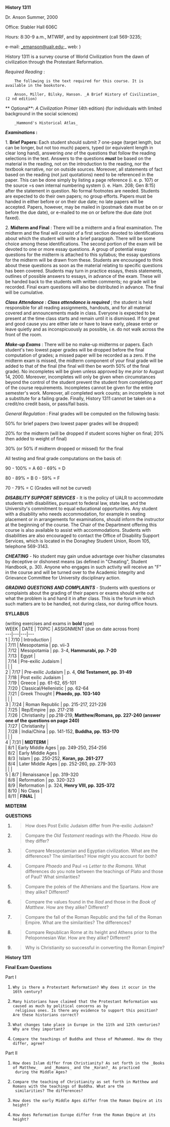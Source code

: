 **History 1311**

Dr. Anson
Summer, 2000

Office: Stabler Hall 606C

Hours: 8:30-9 a.m., MTWRF, and by appointment (call 569-3235;

e-mail: _emanson@ualr.edu;_ web: )  


History 1311 is a survey course of World Civilization from the dawn of
civilization through the Protestant Reformation.

_Required Reading_ :

        The following is the text required for this course. It is available in the bookstore. 

        Anson, Miller, Bilsky, Hanson. _A Brief History of Civilization_ (2 nd edition) 

**         Optional**: _A Civilization Primer_ (4th edition) (for individuals
with limited background in the social sciences)

        _Hammond's Historical Atlas_

**_Examinations_ :**

1\. **Brief Papers:** Each student should submit 7 one-page (target length,
but can be longer, but not too much) papers, typed (or equivalent length in
clear long hand), answering _one_ of the questions that follow the reading
selections in the text. Answers to the questions **_must_** be based on the
material in the reading, not on the introduction to the reading, nor the
textbook narrative, nor on outside sources. Moreover, all statements of fact
based on the reading (not just quotations) need to be referenced in the paper.
This can be done simply by listing a page reference (i. e. p. 107) or the
source =s own internal numbering system (i. e. Ham. 208; Gen 8:15) after the
statement in question. No formal footnotes are needed. Students are expected
to do their own papers; no group efforts. Papers must be handed in either
before or on their due date; no late papers will be accepted. Papers, however,
may be mailed in (postmark date must be on or before the due date), or
e-mailed to me on or before the due date (not faxed).

2\. **Midterm and Final** : There will be a midterm and a final examination.
The midterm and the final will consist of a first section devoted to
identifications about which the student will write a brief paragraph. There
will be some choice among these identifications. The second portion of the
exam will be devoted to one or more essay questions. A group of potential
essay questions for the midterm is attached to this syllabus; the essay
questions for the midterm will be drawn from these. Students are encouraged to
think about these questions as soon as the material relating to specific
questions has been covered. Students may turn in practice essays, thesis
statements, outlines of possible answers to essays, in advance of the exam.
These will be handed back to the students with written comments; no grade will
be recorded. Final exam questions will also be distributed in advance. The
final will be cumulative.

**_Class Attendance_ :** **_Class attendance is required_** ; the student is
held responsible for all reading assignments, handouts, and for all material
covered and announcements made in class. Everyone is expected to be present at
the time class starts and remain until it is dismissed. If for great and good
cause you are either late or have to leave early, please enter or leave
quietly and as inconspicuously as possible, i.e. do not walk across the front
of the room.

**_Make-up Exams_** : There will be no make-up midterms or papers. Each
student's two lowest paper grades will be dropped before the final computation
of grades; a missed paper will be recorded as a zero. If the midterm exam is
missed, the midterm component of your final grade will be added to that of the
final (the final will then be worth 50% of the final grade). No incompletes
will be given unless approved by me _prior to_ August 14, 2000. Moreover,
incompletes will only be given when circumstances beyond the control of the
student prevent the student from completing _part_ of the course requirements.
Incompletes cannot be given for the entire semester's work. Moreover, all
completed work counts; an incomplete is not a substitute for a failing grade.
Finally, History 1311 cannot be taken on a credit/no credit basis, or
pass/fail basis.

_General Regulation_ : Final grades will be computed on the following basis:

50% for brief papers (two lowest paper grades will be dropped)

20% for the midterm (will be dropped if student scores higher on final; 20%
then added to weight of final)

30% (or 50% if midterm dropped or missed) for the final

All testing and final grade computations on the basis of:

90 - 100% = A                             60 - 69% = D

80 - 89% = B                                 0 - 59% = F

70 - 79% = C                                 (Grades will not be curved)

**_DISABILITY SUPPORT SERVICES_** \- It is the policy of UALR to accommodate
students with disabilities, pursuant to federal law, state law, and the
University's commitment to equal educational opportunities. Any student with a
disability who needs accommodation, for example in seating placement or in
arrangements for examinations, should inform the instructor at the beginning
of the course. The Chair of the Department offering this course is also
available to assist with accommodations. Students with disabilities are also
encouraged to contact the Office of Disability Support Services, which is
located in the Donaghey Student Union, Room 105, telephone 569-3143.

**_CHEATING_** \- No student may gain undue advantage over his/her classmates
by deceptive or dishonest means (as defined in "Cheating", Student Handbook,
p. 30). Anyone who engages in such activity will receive an "F" in the course
and will be turned over to the Academic Integrity and Grievance Committee for
University disciplinary action.

**_GRADING QUESTIONS AND COMPLAINTS_** \- Students with questions or
complaints about the grading of their papers or exams should write out what
the problem is and hand it in after class. This is the forum in which such
matters are to be handled, not during class, nor during office hours.

**SYLLABUS**

(writing exercises and exams in **bold** type)  
  WEEK | DATE | TOPIC | ASSIGNMENT (due on date across from)  
---|---|---|---  
1 | 7/10 | Introduction |  
  | 7/11 | Mesopotamia | pp. vii-3  
  | 7/12 | Mesopotamia | pp. 3-4, **Hammurabi, pp. 7-20**  
  | 7/13 | Egypt |  
  | 7/14 | Pre-exilic Judaism |  
  |   |   |  
2 | 7/17 | Pre-exilic Judaism | p. 4, **Old Testament, pp. 31-49**  
  | 7/18 | Post exilic Judaism |  
  | 7/19 | Greece | pp. 61-62, 65-101  
  | 7/20 | Classical/Hellenistic | pp. 62-64  
  | 7/21 | Greek Thought | **Phaedo, pp. 103-140**  
  |   |   |  
3 | 7/24 | Roman Republic | pp. 215-217, 221-226  
  | 7/25 | Rep/Empire | pp. 217-218  
  | 7/26 | Christianity | pp.218-219, **Matthew/Romans, pp. 227-240 (answer
one of the questions on page 240)**  
  | 7/27 | Christianity |  
  | 7/28 | India/China | pp. 141-152, **Buddha, pp. 153-170**  
  |   |   |  
4 | 7/31 | **MIDTERM** |  
  | 8/1 | Early Middle Ages | pp. 249-250, 254-256  
  | 8/2 | Early Middle Ages |  
  | 8/3 | Islam | pp. 250-252, **Koran, pp. 261-277**  
  | 8/4 | Later Middle Ages | pp. 252-260, pp. 279-303  
  |   |   |  
5 | 8/7 | Renaissance | pp. 319-320  
  | 8/8 | Reformation | pp. 320-323  
  | 8/9 | Reformation | p. 324, **Henry VIII, pp. 325-372**  
  | 8/10 | No Class |  
  | 8/11 | **FINAL** |  
  
**MIDTERM**

**QUESTIONS**  
    


  1. > How does Post Exilic Judaism differ from Pre-exilic Judaism?

  2. > Compare the _Old Testament_ readings with the _Phaedo_. How do they differ?

  3. > Compare Mesopotamian and Egyptian civilization. What are the differences? The similarities? How might you account for both?

  4. > Compare _Phaedo_ and Paul =s _Letter to the Romans_. What differences do you note between the teachings of Plato and those of Paul? What similarities?

  5. > Compare the poleis of the Athenians and the Spartans. How are they alike? Different?

  6. > Compare the values found in the _Iliad_ and those in the _Book of Matthew_. How are they alike? Different?

  7. > Compare the fall of the Roman Republic and the fall of the Roman Empire. What are the similarities? The differences?

  8. > Compare Republican Rome at its height and Athens prior to the Peloponnesian War. How are they alike? Different?

  9. > Why is Christianity so successful in converting the Roman Empire?

**History 1311**

**Final Exam Questions**  


  
  

Part I

1.     Why is there a Protestant Reformation? Why does it occur in the 16th century?   
2.     Many historians have claimed that the Protestant Reformation was caused as much by political concerns as by   
        religious ones. Is there any evidence to support this position? Are these historians correct?   
3.     What changes take place in Europe in the 11th and 12th centuries? Why are they important?   
4.     Compare the teachings of Buddha and those of Mohammed. How do they differ, agree? 

Part II

1.     How does Islam differ from Christianity? As set forth in the _Books of Matthew_   and _Romans_ and the _Koran?_ As practiced   
        during the Middle Ages?   
2.     Compare the teaching of Christianity as set forth in Matthew and Romans with the teachings of Buddha. What are the   
        similarities? The differences?   
3.     How does the early Middle Ages differ from the Roman Empire at its height?   
4.     How does Reformation Europe differ from the Roman Empire at its height? 


